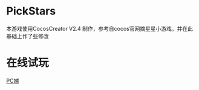 # PickStars
本游戏使用CocosCreator V2.4 制作，参考自cocos官网摘星星小游戏，并在此基础上作了些修改

# 在线试玩
[PC端](https://elise-go.github.io/PickStars/)
